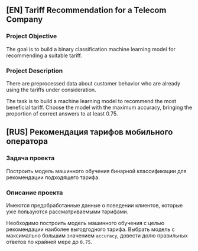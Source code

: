 ## [EN] Tariff Recommendation for a Telecom Company

### Project Objective

The goal is to build a binary classification machine learning model for recommending a suitable tariff.

### Project Description

There are preprocessed data about customer behavior who are already using the tariffs under consideration.

The task is to build a machine learning model to recommend the most beneficial tariff. Choose the model with the maximum accuracy, bringing the proportion of correct answers to at least 0.75.

## [RUS] Рекомендация тарифов мобильного оператора

### Задача проекта

Построить модель машинного обучения бинарной классификации для рекомендации подходящего тарифа.

### Описание проекта

Имеются предобработанные данные о поведении клиентов, которые уже пользуются рассматриваемыми тарифами.

Необходимо построить модель машинного обучения с целью рекомендации наиболее выгодгодного тарифа. Выбрать модель с максимально большим значением `accuracy`, довести долю правильных ответов по крайней мере до `0.75`.
